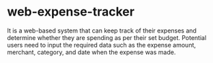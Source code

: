 # web-expense-tracker
It is a web-based system that can keep track of their expenses and determine whether they are spending as per their set budget. Potential users need to input the required data such as the expense amount, merchant, category, and date when the expense was made.
